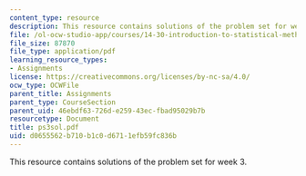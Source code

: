 ```yaml
---
content_type: resource
description: This resource contains solutions of the problem set for week 3.
file: /ol-ocw-studio-app/courses/14-30-introduction-to-statistical-method-in-economics-spring-2006/d0655562b710b1c0d6711efb59fc836b_ps3sol.pdf
file_size: 87870
file_type: application/pdf
learning_resource_types:
- Assignments
license: https://creativecommons.org/licenses/by-nc-sa/4.0/
ocw_type: OCWFile
parent_title: Assignments
parent_type: CourseSection
parent_uid: 46ebdf63-726d-e259-43ec-fbad95029b7b
resourcetype: Document
title: ps3sol.pdf
uid: d0655562-b710-b1c0-d671-1efb59fc836b
---
```

This resource contains solutions of the problem set for week 3.